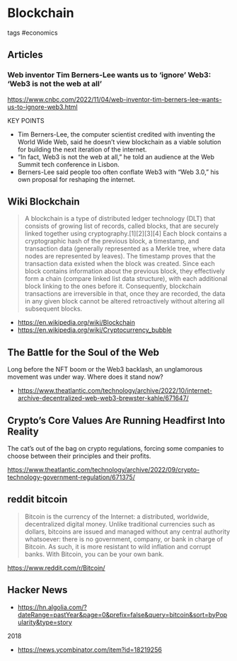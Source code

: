 # Blockchain

tags #economics

## Articles

### Web inventor Tim Berners-Lee wants us to ‘ignore’ Web3: ‘Web3 is not the web at all’

https://www.cnbc.com/2022/11/04/web-inventor-tim-berners-lee-wants-us-to-ignore-web3.html

KEY POINTS
* Tim Berners-Lee, the computer scientist credited with inventing the World Wide Web, said he doesn’t view blockchain as a viable solution for building the next iteration of the internet.
* “In fact, Web3 is not the web at all,” he told an audience at the Web Summit tech conference in Lisbon.
* Berners-Lee said people too often conflate Web3 with “Web 3.0,” his own proposal for reshaping the internet.

## Wiki Blockchain

>A blockchain is a type of distributed ledger technology (DLT) that consists of growing list of records, called blocks, that are securely linked together using cryptography.[1][2][3][4] Each block contains a cryptographic hash of the previous block, a timestamp, and transaction data (generally represented as a Merkle tree, where data nodes are represented by leaves). The timestamp proves that the transaction data existed when the block was created. Since each block contains information about the previous block, they effectively form a chain (compare linked list data structure), with each additional block linking to the ones before it. Consequently, blockchain transactions are irreversible in that, once they are recorded, the data in any given block cannot be altered retroactively without altering all subsequent blocks.

* https://en.wikipedia.org/wiki/Blockchain
* https://en.wikipedia.org/wiki/Cryptocurrency_bubble


## The Battle for the Soul of the Web
Long before the NFT boom or the Web3 backlash, an unglamorous movement was under way. Where does it stand now?

* https://www.theatlantic.com/technology/archive/2022/10/internet-archive-decentralized-web-web3-brewster-kahle/671647/

## Crypto’s Core Values Are Running Headfirst Into Reality
The cat’s out of the bag on crypto regulations, forcing some companies to choose between their principles and their profits.

https://www.theatlantic.com/technology/archive/2022/09/crypto-technology-government-regulation/671375/


## reddit bitcoin

> Bitcoin is the currency of the Internet: a distributed, worldwide, decentralized digital money. Unlike traditional currencies such as dollars, bitcoins are issued and managed without any central authority whatsoever: there is no government, company, or bank in charge of Bitcoin. As such, it is more resistant to wild inflation and corrupt banks. With Bitcoin, you can be your own bank.

https://www.reddit.com/r/Bitcoin/


## Hacker News

* https://hn.algolia.com/?dateRange=pastYear&page=0&prefix=false&query=bitcoin&sort=byPopularity&type=story

2018

* https://news.ycombinator.com/item?id=18219256
